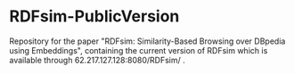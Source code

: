 # RDFsim-PublicVersion
Repository for the paper "RDFsim: Similarity-Based Browsing over DBpedia using Embeddings", containing the current version of RDFsim which is available through 62.217.127.128:8080/RDFsim/ .
